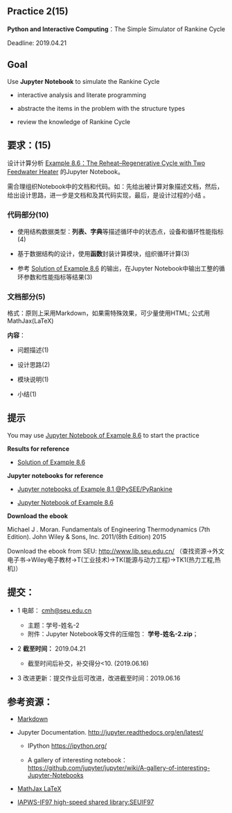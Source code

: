 ## Practice 2(15)

**Python and Interactive Computing**：The Simple Simulator of Rankine Cycle 

Deadline: 2019.04.21

## Goal

Use **Jupyter Notebook** to simulate the Rankine Cycle 

* interactive analysis and literate programming

* abstracte the items in the problem with the structure types

* review the knowledge of Rankine Cycle

## 要求：(15)

设计计算分析 [Example 8.6：The Reheat–Regenerative Cycle with Two Feedwater Heater](./rankine86.md) 的Jupyter Notebook。

需合理组织Notebook中的文档和代码。如：先给出被计算对象描述文档，然后，给出设计思路，进一步是文档和及其代码实现，最后，是设计过程的小结 。
    
### 代码部分(10)
  
* 使用结构数据类型：**列表、字典**等描述循环中的状态点，设备和循环性能指标(4)

* 基于数据结构的设计，使用**函数**封装计算模块，组织循环计算(3)

* 参考 [Solution of Example 8.6](./rankine86-SP.txt) 的输出，在Jupyter Notebook中输出工整的循环参数和性能指标等结果(3)

### 文档部分(5)   
    
 格式：原则上采用Markdown，如果需特殊效果，可少量使用HTML; 公式用MathJax(LaTeX)

**内容**：

* 问题描述(1)
        
* 设计思路(2)
        
* 模块说明(1)
       
* 小结(1) 

## 提示

You may use [Jupyter Notebook of Example 8.6](https://nbviewer.ipython.org/github/PySEE/PyRankine/blob/master/notebook/RankineCycle86-Step0.ipynb) to start the practice

**Results for reference**

* [Solution of Example 8.6](./rankine86-SP.txt)

**Jupyter notebooks for reference**
       
* [Jupyter notebooks of Example 8.1 @PySEE/PyRankine](https://nbviewer.ipython.org/github/PySEE/PyRankine/blob/master/notebook/RankineCycle81-82-Step0-1.ipynb)

* [Jupyter Notebook of Example 8.6](https://nbviewer.ipython.org/github/PySEE/PyRankine/blob/master/notebook/RankineCycle86-Step0.ipynb)

**Download  the ebook**

Michael J . Moran. Fundamentals of Engineering Thermodynamics (7th Edition).  John Wiley & Sons, Inc. 2011/(8th Edition) 2015

Download the ebook from SEU: http://www.lib.seu.edu.cn/ （查找资源->外文电子书->Wiley电子教材->T(工业技术)->TK(能源与动力工程)->TK1(热力工程,热机)）

## 提交：

* 1 电邮： cmh@seu.edu.cn
   
  * 主题：学号-姓名-2
  * 附件：Jupyter Notebook等文件的压缩包： **学号-姓名-2.zip**；

* 2 **截至时间：** 2019.04.21
  
  * 截至时间后补交，补交得分<10. (2019.06.16)

* 3 改进更新：提交作业后可改进，改进截至时间：2019.06.16

## 参考资源：

* [Markdown](https://github.com/PySEE/home/blob/S2019/guide/Introduction2Markdown.md)

* Jupyter Documentation. http://jupyter.readthedocs.org/en/latest/
    
    * IPython https://ipython.org/
    
    * A gallery of interesting notebook：https://github.com/jupyter/jupyter/wiki/A-gallery-of-interesting-Jupyter-Notebooks

* [MathJax LaTeX](http://nbviewer.ipython.org/github/PySEE/home/tree/S2019/notebook/Unit2-3-Thermo-MathJax-LaTeX.ipynb)

* [IAPWS-IF97 high-speed shared library:SEUIF97](https://github.com/PySEE/SEUIF97)




  

